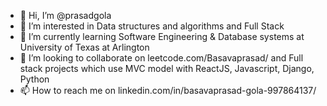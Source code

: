 - 👋 Hi, I’m @prasadgola
- 👀 I’m interested in Data structures and algorithms and Full Stack
- 🌱 I’m currently learning Software Engineering & Database systems at University of Texas at Arlington
- 💞️ I’m looking to collaborate on leetcode.com/Basavaprasad/ and Full stack projects which use MVC model with ReactJS, Javascript, Django, Python
- 📫 How to reach me on linkedin.com/in/basavaprasad-gola-997864137/

<!---
prasadgola/prasadgola is a ✨ special ✨ repository because its `README.md` (this file) appears on your GitHub profile.
You can click the Preview link to take a look at your changes.
--->
